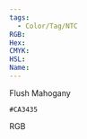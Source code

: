 ```yaml
---
tags:
  - Color/Tag/NTC
RGB:
Hex:
CMYK:
HSL:
Name:
---
```

Flush Mahogany
```palette
#CA3435
```
RGB
